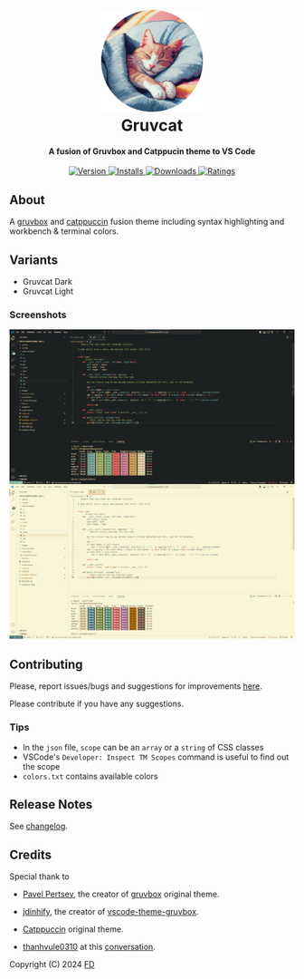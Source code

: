 <h1 align="center">
  <br>
  <a href="https://marketplace.visualstudio.com/items?itemName=frsqredm.gruvcat">
    <img src="https://raw.githubusercontent.com/frsqredm/vscode-gruvcat-theme/master/images/icon.png" width="180" height="180">
  </a>
  <br>
  Gruvcat
  <br>
</h1>

<h4 align="center">A fusion of Gruvbox and Catppucin theme to VS Code</h4>

<p align="center">
  <a href="https://marketplace.visualstudio.com/items?itemName=frsqredm.gruvcat">
    <img src="https://img.shields.io/visual-studio-marketplace/v/frsqredm.gruvcat?style=flat-square&labelColor=7c6f64&color=689d6a" alt="Version">
  </a>
  <a href="https://marketplace.visualstudio.com/items?itemName=frsqredm.gruvcat">
    <img src="https://img.shields.io/visual-studio-marketplace/i/frsqredm.gruvcat?style=flat-square&labelColor=7c6f64&color=689d6a" alt="Installs">
  </a>
  <a href="https://marketplace.visualstudio.com/items?itemName=frsqredm.gruvcat">
    <img src="https://img.shields.io/visual-studio-marketplace/d/frsqredm.gruvcat?style=flat-square&labelColor=7c6f64&color=689d6a" alt="Downloads">
  </a>
  <a href="https://marketplace.visualstudio.com/items?itemName=frsqredm.gruvcat">
    <img src="https://img.shields.io/visual-studio-marketplace/r/frsqredm.gruvcat?style=flat-square&labelColor=7c6f64&color=689d6a" alt="Ratings">
  </a>
</p>

## About

A [gruvbox](https://github.com/morhetz/gruvbox) and [catppuccin](https://github.com/catppuccin/catppuccin) fusion theme including syntax highlighting and workbench & terminal colors.

## Variants

- Gruvcat Dark
- Gruvcat Light

### Screenshots

![screenshots](images/screenshots.png)

## Contributing

Please, report issues/bugs and suggestions for improvements [here](https://github.com/frsqredm/vscode-gruvcat-theme/issues).

Please contribute if you have any suggestions.

### Tips

- In the `json` file, `scope` can be an `array` or a `string` of CSS classes
- VSCode's `Developer: Inspect TM Scopes` command is useful to find out the scope
- `colors.txt` contains available colors

## Release Notes

See [changelog](CHANGELOG.md).

## Credits

Special thank to 
- [Pavel Pertsev](https://github.com/morhetz), the creator of [gruvbox](https://github.com/morhetz/gruvbox) original theme.

- [jdinhify](https://github.com/jdinhify), the creator of [vscode-theme-gruvbox](https://github.com/jdinhify/vscode-theme-gruvbox).

- [Catppuccin](https://github.com/catppuccin/catppuccin) original theme.

- [thanhvule0310](https://github.com/thanhvule0310) at this [conversation](https://github.com/catppuccin/nvim/discussions/323#discussioncomment-5287724).

Copyright (C) 2024 [FD](https://github.com/frsqredm)
